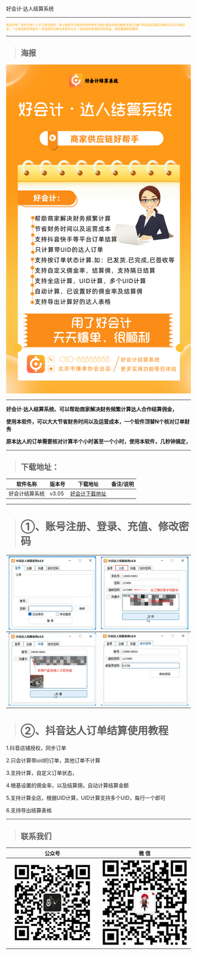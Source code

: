 好会计·达人结算系统

---
<p style="font-size: 8px; color:orange">免责声明：软件仅限个人学习研究使用，禁止使用平台提供的软件发布“刷单/返现/色情/赌博/洗钱/诈骗/”等等违反国家法律禁止的行为和信息，一旦发现即封停账号！其造成的后果与本软件无关！如有软件有侵犯你的权益，联系客服修改删除.</p>

---

> ## 海报

![输入图片说明](HaoKJ.assets/Haokuaiji.png)

---

**好会计·达人结算系统、可以帮助商家解决财务频繁计算达人合作结算佣金，**

**使用本软件，可以大大节省财务时间以及运营成本，一个软件顶替N个核对订单财务**

**原本达人的订单需要核对计算半个小时甚至一个小时，使用本软件，几秒钟搞定，**

---

> ## 下载地址：

| 软件名称    | 版本号   | 下载地址                                            | 备注/说明 |
| ------- | ----- | ----------------------------------------------- | ----- |
| 好会计结算系统 | v3.05 | [好会计下载地址](https://wwcr.lanzoul.com/iX4KJ28egdti) |       |

---

> # ①、账号注册、登录、充值、修改密码

| ![输入图片说明](HaoKJ.assets/1.png) | ![输入图片说明](HaoKJ.assets/2.png) |
|:----:| ---- |
| ![输入图片说明](HaoKJ.assets/3.png) | ![输入图片说明](HaoKJ.assets/4.png) |

> # ②、抖音达人订单结算使用教程

1.抖音店铺授权，同步订单

2.只会计算带uid的订单，其他订单不计算

3.支持计算，自定义订单状态，

4.根基设置的佣金率，以及结算佣，自动计算结算金额

5.支持计算全店，根据UID计算，UID计算支持多个UID，每行一个即可

6.支持导出结算表格

---

> ## 联系我们

| 公众号                          | 微 信                         |
|:----------------------------:|:---------------------------:|
| ![输入图片说明](../static/gzh.png) | ![输入图片说明](../static/wx.png) |